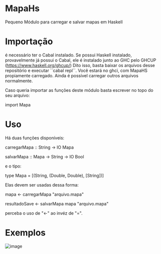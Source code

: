 # MapaHs
Pequeno Módulo para carregar e salvar mapas em Haskell

# Importação

é necessário ter o Cabal instalado. Se possui Haskell instalado, provavelmente já possui o Cabal, ele é instalado junto ao GHC pelo GHCUP (https://www.haskell.org/ghcup/)
Dito isso, basta baixar os arquivos desse repositório e executar ``cabal repl´´. Você estará no ghci, com MapaHS propiamente carregado. Ainda é possível carregar outros arquivos normalmente.

Caso queria importar as funções deste módulo basta escrever no topo do seu arquivo:

import Mapa

# Uso

Há duas funções disponíveis:


carregarMapa :: String -> IO Mapa

salvarMapa :: Mapa -> String -> IO Bool


e o tipo:

type Mapa = [(String, (Double, Double), [String])]


Elas devem ser usadas dessa forma:


mapa <- carregarMapa "arquivo.mapa"

resultadoSave <- salvarMapa mapa "arquivo.mapa" 


perceba o uso de "<-" ao invéz de "=".

# Exemplos

![image](https://github.com/Cubidev3/MapaHs/assets/100206395/d20afff4-7847-4b02-8870-f1668d526461)
